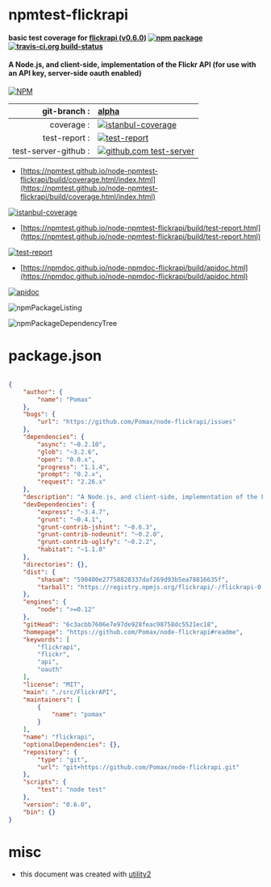 # npmtest-flickrapi

#### basic test coverage for  [flickrapi (v0.6.0)](https://github.com/Pomax/node-flickrapi#readme)  [![npm package](https://img.shields.io/npm/v/npmtest-flickrapi.svg?style=flat-square)](https://www.npmjs.org/package/npmtest-flickrapi) [![travis-ci.org build-status](https://api.travis-ci.org/npmtest/node-npmtest-flickrapi.svg)](https://travis-ci.org/npmtest/node-npmtest-flickrapi)

#### A Node.js, and client-side, implementation of the Flickr API (for use with an API key, server-side oauth enabled)

[![NPM](https://nodei.co/npm/flickrapi.png?downloads=true&downloadRank=true&stars=true)](https://www.npmjs.com/package/flickrapi)

| git-branch : | [alpha](https://github.com/npmtest/node-npmtest-flickrapi/tree/alpha)|
|--:|:--|
| coverage : | [![istanbul-coverage](https://npmtest.github.io/node-npmtest-flickrapi/build/coverage.badge.svg)](https://npmtest.github.io/node-npmtest-flickrapi/build/coverage.html/index.html)|
| test-report : | [![test-report](https://npmtest.github.io/node-npmtest-flickrapi/build/test-report.badge.svg)](https://npmtest.github.io/node-npmtest-flickrapi/build/test-report.html)|
| test-server-github : | [![github.com test-server](https://npmtest.github.io/node-npmtest-flickrapi/GitHub-Mark-32px.png)](https://npmtest.github.io/node-npmtest-flickrapi/build/app/index.html) | | build-artifacts : | [![build-artifacts](https://npmtest.github.io/node-npmtest-flickrapi/glyphicons_144_folder_open.png)](https://github.com/npmtest/node-npmtest-flickrapi/tree/gh-pages/build)|

- [https://npmtest.github.io/node-npmtest-flickrapi/build/coverage.html/index.html](https://npmtest.github.io/node-npmtest-flickrapi/build/coverage.html/index.html)

[![istanbul-coverage](https://npmtest.github.io/node-npmtest-flickrapi/build/screenCapture.buildCi.browser.%252Ftmp%252Fbuild%252Fcoverage.lib.html.png)](https://npmtest.github.io/node-npmtest-flickrapi/build/coverage.html/index.html)

- [https://npmtest.github.io/node-npmtest-flickrapi/build/test-report.html](https://npmtest.github.io/node-npmtest-flickrapi/build/test-report.html)

[![test-report](https://npmtest.github.io/node-npmtest-flickrapi/build/screenCapture.buildCi.browser.%252Ftmp%252Fbuild%252Ftest-report.html.png)](https://npmtest.github.io/node-npmtest-flickrapi/build/test-report.html)

- [https://npmdoc.github.io/node-npmdoc-flickrapi/build/apidoc.html](https://npmdoc.github.io/node-npmdoc-flickrapi/build/apidoc.html)

[![apidoc](https://npmdoc.github.io/node-npmdoc-flickrapi/build/screenCapture.buildCi.browser.%252Ftmp%252Fbuild%252Fapidoc.html.png)](https://npmdoc.github.io/node-npmdoc-flickrapi/build/apidoc.html)

![npmPackageListing](https://npmtest.github.io/node-npmtest-flickrapi/build/screenCapture.npmPackageListing.svg)

![npmPackageDependencyTree](https://npmtest.github.io/node-npmtest-flickrapi/build/screenCapture.npmPackageDependencyTree.svg)



# package.json

```json

{
    "author": {
        "name": "Pomax"
    },
    "bugs": {
        "url": "https://github.com/Pomax/node-flickrapi/issues"
    },
    "dependencies": {
        "async": "~0.2.10",
        "glob": "~3.2.6",
        "open": "0.0.x",
        "progress": "1.1.4",
        "prompt": "0.2.x",
        "request": "2.26.x"
    },
    "description": "A Node.js, and client-side, implementation of the Flickr API (for use with an API key, server-side oauth enabled)",
    "devDependencies": {
        "express": "~3.4.7",
        "grunt": "~0.4.1",
        "grunt-contrib-jshint": "~0.6.3",
        "grunt-contrib-nodeunit": "~0.2.0",
        "grunt-contrib-uglify": "~0.2.2",
        "habitat": "~1.1.0"
    },
    "directories": {},
    "dist": {
        "shasum": "590400e27758828337daf269d93b5ea78816635f",
        "tarball": "https://registry.npmjs.org/flickrapi/-/flickrapi-0.6.0.tgz"
    },
    "engines": {
        "node": ">=0.12"
    },
    "gitHead": "6c3acbb7606e7e97de928feac98758dc5521ec18",
    "homepage": "https://github.com/Pomax/node-flickrapi#readme",
    "keywords": [
        "flickrapi",
        "flickr",
        "api",
        "oauth"
    ],
    "license": "MIT",
    "main": "./src/FlickrAPI",
    "maintainers": [
        {
            "name": "pomax"
        }
    ],
    "name": "flickrapi",
    "optionalDependencies": {},
    "repository": {
        "type": "git",
        "url": "git+https://github.com/Pomax/node-flickrapi.git"
    },
    "scripts": {
        "test": "node test"
    },
    "version": "0.6.0",
    "bin": {}
}
```



# misc
- this document was created with [utility2](https://github.com/kaizhu256/node-utility2)

